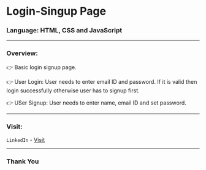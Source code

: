 # Login-Singup Page

### Language: HTML, CSS and JavaScript

--- 

### Overview:

👉 Basic login signup page.

👉 User Login: User needs to enter email ID and password. If it is valid then login successfully otherwise user has to signup first.

👉 USer Signup: User needs to enter name, email ID and set password.

---

### Visit:

`LinkedIn` - [Visit](https://linkedin.com/in/anshmnsoni)

---

### Thank You
